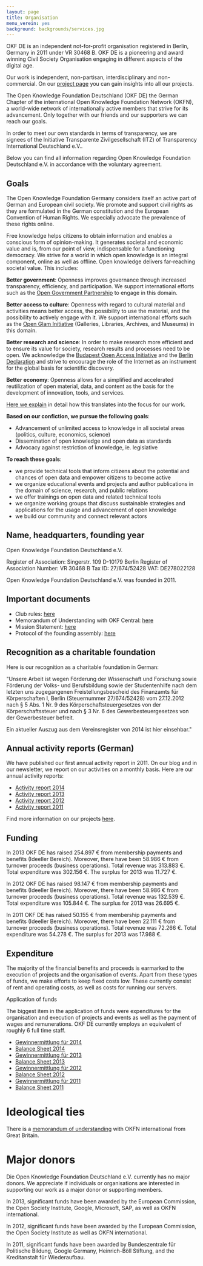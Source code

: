 ```yaml
---
layout: page
title: Organisation
menu_verein: yes
background: backgrounds/services.jpg
---
```


OKF DE is an independent not-for-profit organisation registered in Berlin, Germany in 2011 under VR 30468 B. OKF DE is a pioneering and award winning Civil Society Organisation engaging in different aspects of the digital age. 

Our work is independent, non-partisan, interdisciplinary and non-commercial. On our [project page](../projekte/) you can gain insights into all our projects. 

The Open Knowledge Foundation Deutschland (OKF DE) the German Chapter of the international Open Knowledge Foundation Network (OKFN), a world-wide network of internationally active members that strive for its advancement. Only together with our friends and our supporters we can reach our goals.  

In order to meet our own standards in terms of transparency, we are signees of the Initiative Transparente Zivilgesellschaft (ITZ) of Transparency International Deutschland e.V..

Below you can find all information regarding Open Knowledge Foundation Deutschland e.V. in accordance with the voluntary agreement. 

## Goals

The Open Knowledge Foundation Germany considers itself an active part of German and European civil society. We promote and support civil rights as they are formulated in the German constitution and the European Convention of Human Rights. We especially advocate the prevalence of these rights online. 

Free knowledge helps citizens to obtain information and enables a conscious form of opinion-making. It generates societal and economic value and is, from our point of view, indispensable for a functioning democracy. We strive for a world in which open knowledge is an integral component, online as well as offline. Open knowledge delivers far-reaching societal value. This includes: 

**Better government**: Openness improves governance through increased transparency, efficiency, and participation. We support international efforts such as the [Open Government Partnership](http://www.opengovpartnership.org/) to engage in this domain. 

**Better access to culture**: Openness with regard to cultural material and activities means better access, the possibility to use the material, and the possibility to actively engage with it. We support international efforts such as the [Open Glam Initiative](http://openglam.org/) (Galleries, Libraries, Archives, and Museums) in this domain. 

**Better research and science**: In order to make research more efficient and to ensure its value for society, research results and processes need to be open. We acknowledge the [Budapest Open Access Initiative](http://www.budapestopenaccessinitiative.org) and the [Berlin Declaration](http://openaccess.mpg.de/Berliner-Erklaerung) and strive to encourage the role of the Internet as an instrument for the global basis for scientific discovery. 

**Better economy**: Openness allows for a simplified and accelerated reutilization of open material, data, and content as the basis for the development of innovation, tools, and services. 

[Here we explain](../themen/) in detail how this translates into the focus for our work. 

**Based on our confiction, we pursue the following goals**:

* Advancement of unlimited access to knowledge in all societal areas (politics, culture, economics, science)
* Dissemination of open knowledge and open data as standards
* Advocacy against restriction of knowledge, ie. legislative

**To reach these goals**:
* we provide technical tools that inform citizens about the potential and chances of open data and empower citizens to become active
* we organize educational events and projects and author publications in the domain of science, research, and public relations
* we offer trainings on open data and related technical tools
* we organize working groups that discuss sustainable strategies and applications for the usage and advancement of open knowledge
* we build our community and connect relevant actors

## Name, headquarters, founding year

Open Knowledge Foundation Deutschland e.V.

Register of Association: 
Singerstr. 109
D-10179 Berlin
Register of Association Number: VR 30468 B
Tax ID: 27/674/52428 
VAT: DE278022128

Open Knowledge Foundation Deutschland e.V. was founded in 2011.

## Important documents

* Club rules: [here](../verein/satzung)
* Memorandum of Understanding with OKF Central: [here](../files/verein/okfde-mou.pdf)
* Mission Statement: [here](../mission)
* Protocol of the founding assembly: [here](../files/verein/OKF-DE-Protokoll-der-Gruendungsversammlung.pdf)

## Recognition as a charitable foundation

Here is our recognition as a charitable foundation in German: 

"Unsere Arbeit ist wegen Förderung der Wissenschaft und Forschung sowie Förderung der Volks- und Berufsbildung sowie der Studentenhilfe nach dem letzten uns zugegangenen Freistellungsbescheid des Finanzamts für Körperschaften I, Berlin (Steuernummer 27/674/52428) vom 27.12.2012 nach § 5 Abs. 1 Nr. 9 des Körperschaftsteuergesetzes von der Körperschaftssteuer und nach § 3 Nr. 6 des Gewerbesteuergesetzes von der Gewerbesteuer befreit.

Ein aktueller Auszug aus dem Vereinsregister von 2014 ist hier einsehbar."

## Annual activity reports (German)

We have published our first annual activity report in 2011. On our blog and in our newsletter, we report on our activities on a monthly basis. Here are our annual activity reports:

* [Activity report 2014](../files/verein/OKF-DE-Taetigkeitsbericht-2014.pdf)
* [Activity report 2013](../files/verein/OKF-DE-Taetigkeitsbericht-2013.pdf)
* [Activity report 2012](../files/verein/OKFDE-Taetigkeitsbericht-2012.pdf)
* [Activity report 2011](../files/verein/OKFDE-Taetigkeitsbericht-2011.pdf)

Find more information on our projects [here](../projekte/).

## Funding

In 2013 OKF DE has raised 254.897 € from membership payments and benefits (Ideeller Bereich). Moreover, there have been 58.986 € from turnover proceeds (business operations). Total revenue was 313.883 €. Total expenditure was 302.156 €. The surplus for 2013 was 11.727 €.

In 2012 OKF DE has raised 98.147 € from membership payments and benefits (Ideeller Bereich). Moreover, there have been 58.986 € from turnover proceeds (business operations). Total revenue was 132.539 €. Total expenditure was 105.844 €. The surplus for 2013 was 26.695 €.

In 2011 OKF DE has raised 50.155 € from membership payments and benefits (Ideeller Bereich). Moreover, there have been 22.111 € from turnover proceeds (business operations). Total revenue was 72.266 €. Total expenditure was 54.278 €. The surplus for 2013 was 17.988 €.

## Expenditure

The majority of the financial benefits and proceeds is earmarked to the execution of projects and the organisation of events. Apart from these types of funds, we make efforts to keep fixed costs low. These currently consist of rent and operating costs, as well as costs for running our servers. 

Application of funds

The biggest item in the application of funds were expenditures for the organisation and execution of projects and events as well as the payment of wages and remunerations. OKF DE currently employs an equivalent of roughly 6 full time staff.

* [Gewinnermittlung für 2014](../files/verein/OKF-DE-Gewinnermittlung-kurz-2014.pdf)
* [Balance Sheet 2014](../files/verein/Balance-Sheet-2014.pdf)
* [Gewinnermittlung für 2013](../files/verein/OKF-DE-Gewinnermittlung-kurz-2013.pdf)
* [Balance Sheet 2013](../files/verein/Balance-Sheet-2013.pdf)
* [Gewinnermittlung für 2012](../files/verein/OKF-DE-Gewinnermittlung-kurz-2012.pdf)
* [Balance Sheet 2012](../files/verein/Balance-Sheet-2012.pdf)
* [Gewinnermittlung für 2011](../files/verein/OKF-DE-Gewinnermittlung-2011-kurz.pdf)
* [Balance Sheet 2011](../files/verein/Balance-Sheet-2011.pdf)

# Ideological ties

There is a [memorandum of understanding](../files/verein/okfde-mou.pdf) with OKFN international from Great Britain. 

# Major donors

Die Open Knowledge Foundation Deutschland e.V. currently has no major donors. We appreciate if individuals or organisations are interested in supporting our work as a major donor or supporting members. 

In 2013, significant funds have been awarded by the European Commission, the Open Society Institute, Google, Microsoft, SAP, as well as OKFN international. 

In 2012, significant funds have been awarded by the European Commission, the Open Society Institute as well as OKFN international. 

In 2011, significant funds have been awarded by Bundeszentrale für Politische Bildung, Google Germany, Heinrich-Böll Stiftung, and the Kreditanstalt für Wiederaufbau.
